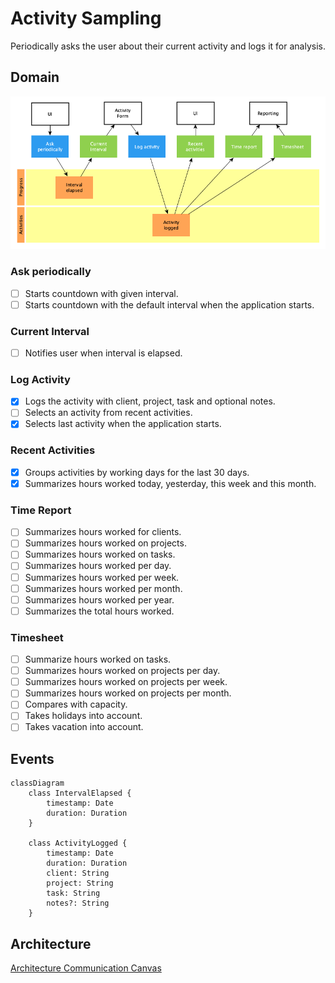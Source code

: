 # Activity Sampling

Periodically asks the user about their current activity and logs it for
analysis.

## Domain

![Domain](domain.png)

### Ask periodically

- [ ] Starts countdown with given interval.
- [ ] Starts countdown with the default interval when the application starts.

### Current Interval

- [ ] Notifies user when interval is elapsed.

### Log Activity

- [x] Logs the activity with client, project, task and optional notes.
- [ ] Selects an activity from recent activities.
- [x] Selects last activity when the application starts.

### Recent Activities

- [x] Groups activities by working days for the last 30 days.
- [x] Summarizes hours worked today, yesterday, this week and this month.

### Time Report

- [ ] Summarizes hours worked for clients.
- [ ] Summarizes hours worked on projects.
- [ ] Summarizes hours worked on tasks.
- [ ] Summarizes hours worked per day.
- [ ] Summarizes hours worked per week.
- [ ] Summarizes hours worked per month.
- [ ] Summarizes hours worked per year.
- [ ] Summarizes the total hours worked.

### Timesheet

- [ ] Summarize hours worked on tasks.
- [ ] Summarizes hours worked on projects per day.
- [ ] Summarizes hours worked on projects per week.
- [ ] Summarizes hours worked on projects per month.
- [ ] Compares with capacity.
- [ ] Takes holidays into account.
- [ ] Takes vacation into account.

## Events

```mermaid
classDiagram
    class IntervalElapsed {
        timestamp: Date
        duration: Duration
    }

    class ActivityLogged {
        timestamp: Date
        duration: Duration
        client: String
        project: String
        task: String
        notes?: String
    }
```

## Architecture

[Architecture Communication Canvas](https://html-preview.github.io/?url=https://github.com/falkoschumann/activity-sampling-ts/blob/main/doc/acc.html)
